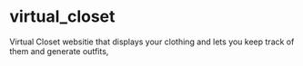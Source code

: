 # virtual_closet
Virtual Closet websitie that displays your clothing and lets you keep track of them and generate outfits, 
